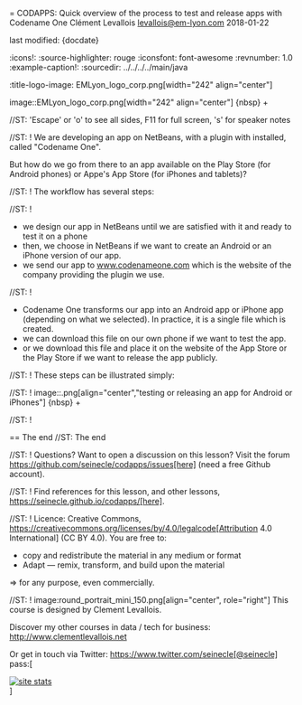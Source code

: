 = CODAPPS: Quick overview of the process to test and release apps with Codename One
Clément Levallois <levallois@em-lyon.com>
2018-01-22

last modified: {docdate}

:icons!:
:source-highlighter: rouge
:iconsfont: font-awesome
:revnumber: 1.0
:example-caption!:
:sourcedir: ../../../../main/java


:title-logo-image: EMLyon_logo_corp.png[width="242" align="center"]

image::EMLyon_logo_corp.png[width="242" align="center"]
{nbsp} +

//ST: 'Escape' or 'o' to see all sides, F11 for full screen, 's' for speaker notes

//ST: !
We are developing an app on NetBeans, with a plugin with installed, called "Codename One".

But how do we go from there to an app available on the Play Store (for Android phones) or Appe's App Store (for iPhones and tablets)?

//ST: !
The workflow has several steps:

//ST: !
- we design our app in NetBeans until we are satisfied with it and ready to test it on a phone
- then, we choose in NetBeans if we want to create an Android or an iPhone version of our app.
- we send our app to www.codenameone.com which is the website of the company providing the plugin we use.

//ST: !
- Codename One transforms our app into an Android app or iPhone app (depending on what we selected). In practice, it is a single file which is created.
- we can download this file on our own phone if we want to test the app.
- or we download this file and place it on the website of the App Store or the Play Store if we want to release the app publicly.

//ST: !
These steps can be illustrated simply:

//ST: !
image::.png[align="center","testing or releasing an app for Android or iPhones"]
{nbsp} +

//ST: !


== The end
//ST: The end

//ST: !
Questions? Want to open a discussion on this lesson? Visit the forum https://github.com/seinecle/codapps/issues[here] (need a free Github account).

//ST: !
Find references for this lesson, and other lessons, https://seinecle.github.io/codapps/[here].

//ST: !
Licence: Creative Commons, https://creativecommons.org/licenses/by/4.0/legalcode[Attribution 4.0 International] (CC BY 4.0).
You are free to:

- copy and redistribute the material in any medium or format
- Adapt — remix, transform, and build upon the material

=> for any purpose, even commercially.

//ST: !
image:round_portrait_mini_150.png[align="center", role="right"]
This course is designed by Clement Levallois.

Discover my other courses in data / tech for business: http://www.clementlevallois.net

Or get in touch via Twitter: https://www.twitter.com/seinecle[@seinecle]
pass:[    <!-- Start of StatCounter Code for Default Guide -->
    <script type="text/javascript">
        var sc_project = 11592657;
        var sc_invisible = 1;
        var sc_security = "5154b75d";
        var scJsHost = (("https:" == document.location.protocol) ?
            "https://secure." : "http://www.");
        document.write("<sc" + "ript type='text/javascript' src='" +
            scJsHost +
            "statcounter.com/counter/counter.js'></" + "script>");
    </script>
    <noscript><div class="statcounter"><a title="site stats"
    href="http://statcounter.com/" target="_blank"><img
    class="statcounter"
    src="//c.statcounter.com/11592657/0/5154b75d/1/" alt="site
    stats"></a></div></noscript>
    <!-- End of StatCounter Code for Default Guide -->]
